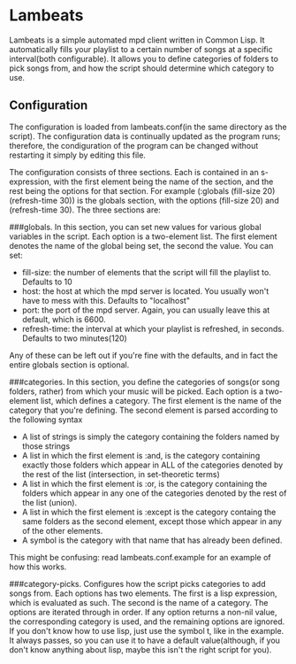 Lambeats
========

Lambeats is a simple automated mpd client written in Common Lisp. It automatically fills your playlist to a certain number of songs at a specific interval(both configurable). It allows you to define categories of folders to pick songs from, and how the script should determine which category to use. 


Configuration
-------------

The configuration is loaded from lambeats.conf(in the same directory as the script). The configuration data is continually updated as the program runs; therefore, the condiguration of the program can be changed without restarting it simply by editing this file.

The configuration consists of three sections. Each is contained in an s-expression, with the first element being the name of the section, and the rest being the options for that section. For example
    (:globals (fill-size 20)
    	      (refresh-time 30))
is the globals section, with the options (fill-size 20) and (refresh-time 30). The three sections are:

###globals.
In this section, you can set new values for various global variables in the script. Each option is a two-element list. The first element denotes the name of the global being set, the second the value. You can set:
* fill-size: the number of elements that the script will fill the playlist to. Defaults to 10
* host: the host at which the mpd server is located. You usually won't have to mess with this. Defaults to "localhost"
* port: the port of the mpd server. Again, you can usually leave this at default, which is 6600.
* refresh-time: the interval at which your playlist is refreshed, in seconds. Defaults to two minutes(120)

Any of these can be left out if you're fine with the defaults, and in fact the entire globals section is optional.

###categories.
In this section, you define the categories of songs(or song folders, rather) from which your music will be picked. Each option is a two-element list, which defines a category. The first element is the name of the category that you're defining. The second element is parsed according to the following syntax
* A list of strings is simply the category containing the folders named by those strings
* A list in which the first element is :and, is the category containing exactly those folders which appear in ALL of the categories denoted by the rest of the list (intersection, in set-theoretic terms)
* A list in which the first element is :or, is the category containing the folders which appear in any one of the categories denoted by the rest of the list (union).
* A list in which the first element is :except is the category containg the same folders as the second element, except those which appear in any of the other elements.
* A symbol is the category with that name that has already been defined.

This might be confusing: read lambeats.conf.example for an example of how this works.

###category-picks.
Configures how the script picks categories to add songs from. Each options has two elements. The first is a lisp expression, which is evaluated as such. The second is the name of a category. The options are iterated through in order. If any option returns a non-nil value, the corresponding category is used, and the remaining options are ignored. If you don't know how to use lisp, just use the symbol t, like in the example. It always passes, so you can use it to have a default value(although, if you don't know anything about lisp, maybe this isn't the right script for you).



